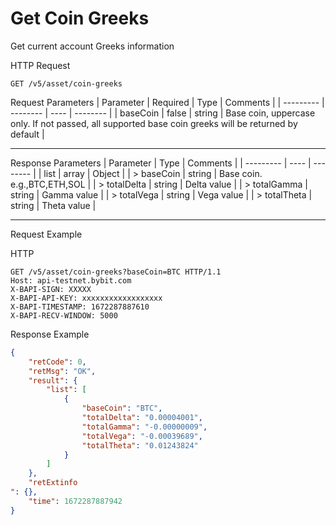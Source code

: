 # Get Coin Greeks
Get current account Greeks information


HTTP Request
```http
GET /v5/asset/coin-greeks
```

Request Parameters
| Parameter | Required | Type | Comments |
| --------- | -------- | ---- | -------- |
| baseCoin | false | string | Base coin, uppercase only. If not passed, all supported base coin greeks will be returned by default |

---


Response Parameters
| Parameter | Type | Comments |
| --------- | ---- | -------- |
| list | array | Object |
| > baseCoin | string | Base coin. e.g.,BTC,ETH,SOL |
| > totalDelta | string | Delta value |
| > totalGamma | string | Gamma value |
| > totalVega | string | Vega value |
| > totalTheta | string | Theta value |

---


Request Example

HTTP
 
  
```http
GET /v5/asset/coin-greeks?baseCoin=BTC HTTP/1.1
Host: api-testnet.bybit.com
X-BAPI-SIGN: XXXXX
X-BAPI-API-KEY: xxxxxxxxxxxxxxxxxx
X-BAPI-TIMESTAMP: 1672287887610
X-BAPI-RECV-WINDOW: 5000
```

Response Example
```json
{
    "retCode": 0,
    "retMsg": "OK",
    "result": {
        "list": [
            {
                "baseCoin": "BTC",
                "totalDelta": "0.00004001",
                "totalGamma": "-0.00000009",
                "totalVega": "-0.00039689",
                "totalTheta": "0.01243824"
            }
        ]
    },
    "retExtinfo
": {},
    "time": 1672287887942
}
```

